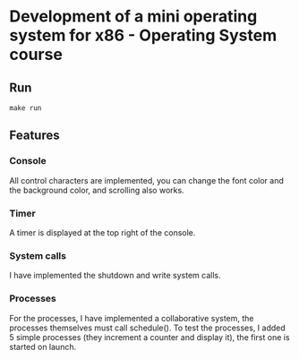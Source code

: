 # Development of a mini operating system for x86 - Operating System course

## Run

```
make run
```

## Features

### Console
All control characters are implemented, you can change the font color and the background color,
and scrolling also works.

### Timer
A timer is displayed at the top right of the console.

### System calls
I have implemented the shutdown and write system calls.

### Processes
For the processes, I have implemented a collaborative system, the processes
themselves must call schedule(). To test the processes, I added 5 simple processes 
(they increment a counter and display it), the first one is started on launch.
